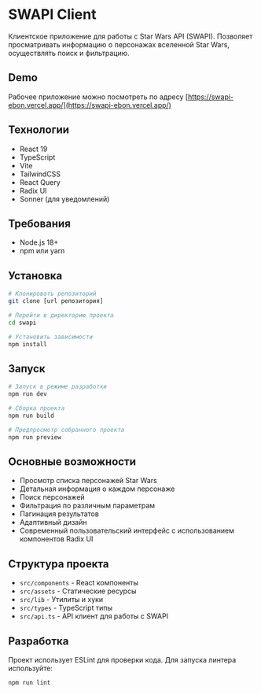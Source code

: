 # SWAPI Client

Клиентское приложение для работы с Star Wars API (SWAPI). Позволяет просматривать информацию о персонажах вселенной Star Wars, осуществлять поиск и фильтрацию.

## Demo

Рабочее приложение можно посмотреть по адресу [https://swapi-ebon.vercel.app/](https://swapi-ebon.vercel.app/)

## Технологии

- React 19
- TypeScript
- Vite
- TailwindCSS
- React Query
- Radix UI
- Sonner (для уведомлений)

## Требования

- Node.js 18+
- npm или yarn

## Установка

```bash
# Клонировать репозиторий
git clone [url репозитория]

# Перейти в директорию проекта
cd swapi

# Установить зависимости
npm install
```

## Запуск

```bash
# Запуск в режиме разработки
npm run dev

# Сборка проекта
npm run build

# Предпросмотр собранного проекта
npm run preview
```

## Основные возможности

- Просмотр списка персонажей Star Wars
- Детальная информация о каждом персонаже
- Поиск персонажей
- Фильтрация по различным параметрам
- Пагинация результатов
- Адаптивный дизайн
- Современный пользовательский интерфейс с использованием компонентов Radix UI

## Структура проекта

- `src/components` - React компоненты
- `src/assets` - Статические ресурсы
- `src/lib` - Утилиты и хуки
- `src/types` - TypeScript типы
- `src/api.ts` - API клиент для работы с SWAPI

## Разработка

Проект использует ESLint для проверки кода. Для запуска линтера используйте:

```bash
npm run lint
```
